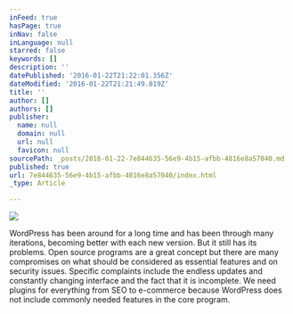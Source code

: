 ```yaml
---
inFeed: true
hasPage: true
inNav: false
inLanguage: null
starred: false
keywords: []
description: ''
datePublished: '2016-01-22T21:22:01.356Z'
dateModified: '2016-01-22T21:21:49.819Z'
title: ''
author: []
authors: []
publisher:
  name: null
  domain: null
  url: null
  favicon: null
sourcePath: _posts/2016-01-22-7e844635-56e9-4b15-afbb-4816e8a57040.md
published: true
url: 7e844635-56e9-4b15-afbb-4816e8a57040/index.html
_type: Article

---
```

![](https://the-grid-user-content.s3-us-west-2.amazonaws.com/773c39ef-a72c-424b-b41b-45b315bd5b9c.jpg)

WordPress has been around for a long time and has been through many iterations, becoming better with each new version. But it still has its problems. Open source programs are a great concept but there are many compromises on what should be considered as essential features and on security issues.
Specific complaints include the endless updates and constantly changing interface and the fact that it is incomplete. We need plugins for everything from SEO to e-commerce because WordPress does not include commonly needed features in the core program.